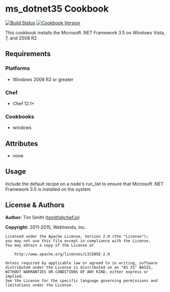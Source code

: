 # ms_dotnet35 Cookbook

[![Build Status](https://travis-ci.org/chef-cookbooks/ms_dotnet35.svg?branch=master)](https://travis-ci.org/chef-cookbooks/ms_dotnet35) [![Cookbook Version](https://img.shields.io/cookbook/v/ms_dotnet35.svg)](https://supermarket.chef.io/cookbooks/ms_dotnet35)

This cookbook installs the Microsoft .NET Framework 3.5 on Windows Vista, 7, and 2008 R2

## Requirements

### Platforms

- Windows 2008 R2 or greater

### Chef

- Chef 12.1+

### Cookbooks

- windows

## Attributes

- none

## Usage

Include the default recipe on a node's run_list to ensure that Microsoft .NET Framework 3.5 is installed on the system

## License & Authors

**Author:** Tim Smith ([tsmith@chef.io](mailto:tsmith@chef.io))

**Copyright:** 2011-2015, Webtrends, Inc.

```
Licensed under the Apache License, Version 2.0 (the "License");
you may not use this file except in compliance with the License.
You may obtain a copy of the License at

    http://www.apache.org/licenses/LICENSE-2.0

Unless required by applicable law or agreed to in writing, software
distributed under the License is distributed on an "AS IS" BASIS,
WITHOUT WARRANTIES OR CONDITIONS OF ANY KIND, either express or implied.
See the License for the specific language governing permissions and
limitations under the License.
```
